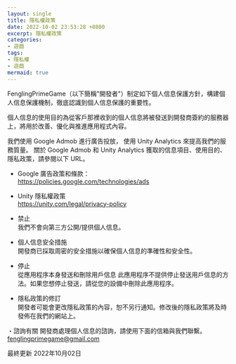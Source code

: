 ```yaml
---
layout: single
title: 隱私權政策
date: 2022-10-02 23:53:28 +0800
excerpt: 隱私權政策
categories:
- 遊戲
tags:
- 隱私權
- 遊戲
mermaid: true
---
```

FenglingPrimeGame（以下簡稱"開發者"）制定如下個人信息保護方針，構建個人信息保護機制，徹底認識到個人信息保護的重要性。

個人信息的使用目的為從客戶那裡收到的個人信息將被發送到開發商簽約的服務器上，將用於改善、優化與推進應用程式內容。

我們使用 Google Admob 進行廣告投放，
使用 Unity Analytics 來提高我們的服務質量。
關於 Google Admob 和 Unity Analytics 獲取的信息項目、使用目的、隱私政策，請參閱以下 URL。

* Google 廣告政策和條款：  
https://policies.google.com/technologies/ads
* Unity 隱私權政策  
https://unity.com/legal/privacy-policy

* 禁止  
我們不會向第三方公開/提供個人信息。

* 個人信息安全措施  
開發商已採取周密的安全措施以確保個人信息的準確性和安全性。

* 停止  
從應用程序本身發送和刪除用戶信息
此應用程序不提供停止發送用戶信息的方法。如果您想停止發送，請從您的設備中刪除此應用程序。

* 隱私政策的修訂  
開發者可能會更改隱私政策的內容，恕不另行通知。修改後的隱私政策將及時發佈在我們的網站上。

・諮詢有關
開發商處理個人信息的諮詢，請使用下面的信箱與我們聯繫。
fenglingprimegame@gmail.com

最終更新 2022年10月02日